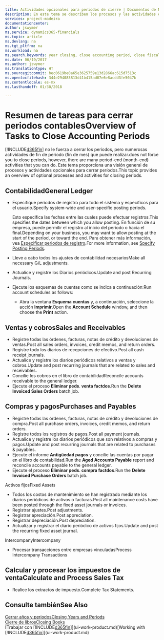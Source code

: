 ```yaml
---
title: Actividades opcionales para periodos de cierre | Documentos de Microsoft
description: En este tema se describen los procesos y las actividades opcionales para cerrar periodos contables en Finance and Operations, Business edition.
services: project-madeira
documentationcenter: 
author: jswymer
ms.service: dynamics365-financials
ms.topic: article
ms.devlang: na
ms.tgt_pltfrm: na
ms.workload: na
ms.search.keywords: year closing, close accounting period, close fiscal year, aging, creditor payments, vendor payments
ms.date: 06/19/2017
ms.author: jswymer
ms.translationtype: HT
ms.sourcegitcommit: bec0619be0a65e3625759e13d2866ac615d7513c
ms.openlocfilehash: 344e294083813d41b415ad07e6e8acdd3fe5047b
ms.contentlocale: es-mx
ms.lasthandoff: 01/30/2018

---
```

# <a name="overview-of-tasks-to-close-accounting-periods"></a><span data-ttu-id="2a842-103">Resumen de tareas para cerrar periodos contables</span><span class="sxs-lookup"><span data-stu-id="2a842-103">Overview of Tasks to Close Accounting Periods</span></span>
[!INCLUDE[d365fin](includes/d365fin_md.md)] <span data-ttu-id="2a842-104"> no le fuerza a cerrar los períodos, pero numerosas actividades de fin de período (fin de mes) que puede realizar.</span><span class="sxs-lookup"><span data-stu-id="2a842-104">does not force you to close periods, however, there are many period-end (month-end) activities that you can do.</span></span> <span data-ttu-id="2a842-105">Este tema proporciona una visión general de procesos y actividades opcionales para cerrar períodos.</span><span class="sxs-lookup"><span data-stu-id="2a842-105">This topic provides an overview of optional processes and activities for closing periods.</span></span>  

## <a name="general-ledger"></a><span data-ttu-id="2a842-106">Contabilidad</span><span class="sxs-lookup"><span data-stu-id="2a842-106">General Ledger</span></span>
* <span data-ttu-id="2a842-107">Especifique períodos de registro para todo el sistema y específicos para el usuario.</span><span class="sxs-lookup"><span data-stu-id="2a842-107">Specify system-wide and user-specific posting periods.</span></span>  

    <span data-ttu-id="2a842-108">Esto especifica las fechas entre las cuales puede efectuar registros.</span><span class="sxs-lookup"><span data-stu-id="2a842-108">This specifies the dates between which you allow posting.</span></span> <span data-ttu-id="2a842-109">En función de su empresa, puede permitir el registro al inicio del periodo o hacia el final.</span><span class="sxs-lookup"><span data-stu-id="2a842-109">Depending on your business, you may want to allow posting at the start of the period, or toward the end.</span></span> <span data-ttu-id="2a842-110">Para obtener más información, vea [Especificar periodos de registro](finance-how-specify-posting-periods.md).</span><span class="sxs-lookup"><span data-stu-id="2a842-110">For more information, see [Specify Posting Periods](finance-how-specify-posting-periods.md).</span></span>  
* <span data-ttu-id="2a842-111">Lleve a cabo todos los ajustes de contabilidad necesarios</span><span class="sxs-lookup"><span data-stu-id="2a842-111">Make all necessary G/L adjustments.</span></span>  
* <span data-ttu-id="2a842-112">Actualice y registre los Diarios periódicos.</span><span class="sxs-lookup"><span data-stu-id="2a842-112">Update and post Recurring Journals.</span></span>  
  <!--* Process Consolidations-->
* <span data-ttu-id="2a842-113">Ejecute los esquemas de cuentas como se indica a continuación:</span><span class="sxs-lookup"><span data-stu-id="2a842-113">Run account schedules as follows:</span></span>  
  * <span data-ttu-id="2a842-114">Abra la ventana **Esquema cuentas** y, a continuación, seleccione la acción **Imprimir**.</span><span class="sxs-lookup"><span data-stu-id="2a842-114">Open the **Account Schedule** window, and then choose the **Print** action.</span></span>  

## <a name="sales-and-receivables"></a><span data-ttu-id="2a842-115">Ventas y cobros</span><span class="sxs-lookup"><span data-stu-id="2a842-115">Sales and Receivables</span></span>
* <span data-ttu-id="2a842-116">Registre todas las órdenes, facturas, notas de crédito y devoluciones de ventas.</span><span class="sxs-lookup"><span data-stu-id="2a842-116">Post all sales orders, invoices, credit memos, and return orders.</span></span>  
* <span data-ttu-id="2a842-117">Registre todo los diarios de recepciones de efectivo.</span><span class="sxs-lookup"><span data-stu-id="2a842-117">Post all cash receipt journals.</span></span>  
* <span data-ttu-id="2a842-118">Actualice y registre los diarios periódicos relativos a ventas y cobros.</span><span class="sxs-lookup"><span data-stu-id="2a842-118">Update and post recurring journals that are related to sales and receivables.</span></span>  
* <span data-ttu-id="2a842-119">Concilie los cobros en el libro de contabilidad</span><span class="sxs-lookup"><span data-stu-id="2a842-119">Reconcile accounts receivable to the general ledger.</span></span>  
* <span data-ttu-id="2a842-120">Ejecute el proceso **Eliminar peds. venta factdos**.</span><span class="sxs-lookup"><span data-stu-id="2a842-120">Run the **Delete Invoiced Sales Orders** batch job.</span></span>  

## <a name="purchases-and-payables"></a><span data-ttu-id="2a842-121">Compras y pagos</span><span class="sxs-lookup"><span data-stu-id="2a842-121">Purchases and Payables</span></span>
* <span data-ttu-id="2a842-122">Registre todas las órdenes, facturas, notas de crédito y devoluciones de compra.</span><span class="sxs-lookup"><span data-stu-id="2a842-122">Post all purchase orders, invoices, credit memos, and return orders.</span></span>  
* <span data-ttu-id="2a842-123">Registre todos los registros de pagos.</span><span class="sxs-lookup"><span data-stu-id="2a842-123">Post all payment journals.</span></span>  
* <span data-ttu-id="2a842-124">Actualice y registre los diarios periódicos que son relativos a compras y pagos.</span><span class="sxs-lookup"><span data-stu-id="2a842-124">Update and post recurring journals that are related to purchases & payables.</span></span>  
* <span data-ttu-id="2a842-125">Ejecute el informe **Antigüedad pagos** y concilie las cuentas por pagar en el libro de contabilidad.</span><span class="sxs-lookup"><span data-stu-id="2a842-125">Run the **Aged Accounts Payable** report and reconcile accounts payable to the general ledger.</span></span>  
* <span data-ttu-id="2a842-126">Ejecute el proceso **Eliminar peds. compra factdos**.</span><span class="sxs-lookup"><span data-stu-id="2a842-126">Run the **Delete Invoiced Purchase Orders** batch job.</span></span>  

<span data-ttu-id="2a842-127">Activos fijos</span><span class="sxs-lookup"><span data-stu-id="2a842-127">Fixed Assets</span></span>
* <span data-ttu-id="2a842-128">Todos los costos de mantenimiento se han registrado mediante los diarios periódicos de activos o facturas.</span><span class="sxs-lookup"><span data-stu-id="2a842-128">Post all maintenance costs have been posted through the fixed asset journals or invoices.</span></span>
* <span data-ttu-id="2a842-129">Registrar ajustes.</span><span class="sxs-lookup"><span data-stu-id="2a842-129">Post adjustments.</span></span>
* <span data-ttu-id="2a842-130">Registrar apreciación.</span><span class="sxs-lookup"><span data-stu-id="2a842-130">Post appreciation.</span></span>
* <span data-ttu-id="2a842-131">Registrar depreciación.</span><span class="sxs-lookup"><span data-stu-id="2a842-131">Post depreciation.</span></span>
* <span data-ttu-id="2a842-132">Actualizar y registrar el diario periódico de activos fijos.</span><span class="sxs-lookup"><span data-stu-id="2a842-132">Update and post the recurring fixed asset journal.</span></span>

<span data-ttu-id="2a842-133">Intercompany</span><span class="sxs-lookup"><span data-stu-id="2a842-133">Intercompany</span></span>
* <span data-ttu-id="2a842-134">Procesar transacciones entre empresas vinculadas</span><span class="sxs-lookup"><span data-stu-id="2a842-134">Process Intercompany Transactions</span></span>

## <a name="calculate-and-process-sales-tax"></a><span data-ttu-id="2a842-135">Calcular y procesar los impuestos de venta</span><span class="sxs-lookup"><span data-stu-id="2a842-135">Calculate and Process Sales Tax</span></span>
* <span data-ttu-id="2a842-136">Realice los extractos de impuesto.</span><span class="sxs-lookup"><span data-stu-id="2a842-136">Complete Tax Statements.</span></span>  

## <a name="see-also"></a><span data-ttu-id="2a842-137">Consulte también</span><span class="sxs-lookup"><span data-stu-id="2a842-137">See Also</span></span>
[<span data-ttu-id="2a842-138">Cerrar años y periodos</span><span class="sxs-lookup"><span data-stu-id="2a842-138">Closing Years and Periods</span></span>](year-close-years-periods.md)  
[<span data-ttu-id="2a842-139">Cierre de libros</span><span class="sxs-lookup"><span data-stu-id="2a842-139">Closing Books</span></span>](year-close-books.md)  
<span data-ttu-id="2a842-140">[Trabajar con [!INCLUDE[d365fin](includes/d365fin_md.md)]](ui-work-product.md)</span><span class="sxs-lookup"><span data-stu-id="2a842-140">[Working with [!INCLUDE[d365fin](includes/d365fin_md.md)]](ui-work-product.md)</span></span>

